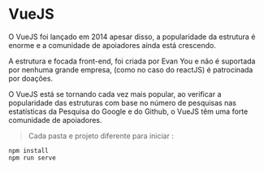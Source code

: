 # VueJS

O VueJS foi lançado em 2014 apesar disso, a popularidade da estrutura é enorme e a comunidade de apoiadores ainda está crescendo. 

A estrutura e focada front-end, foi criada por Evan You e não é suportada por nenhuma grande empresa, (como no caso do reactJS) é patrocinada por doações.

O VueJS está se tornando cada vez mais popular, ao verificar a popularidade das estruturas com base no número de pesquisas nas estatísticas da Pesquisa do Google e do Github, o VueJS têm uma forte comunidade de apoiadores.

>Cada pasta e projeto diferente para iniciar :

```
npm install
npm run serve
```

